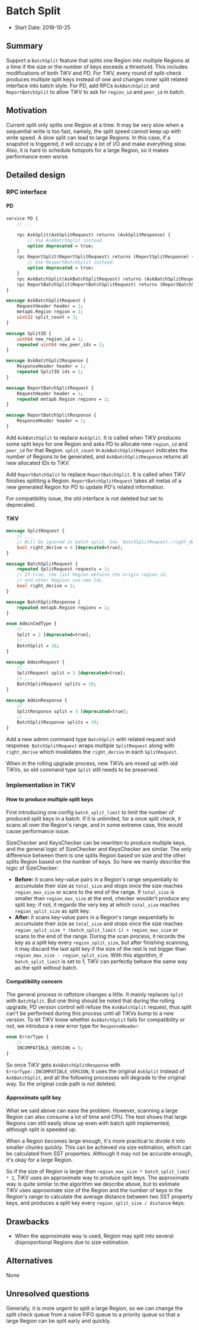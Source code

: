 # Batch Split

* Start Date: 2018-10-25

## Summary

Support a `BatchSplit` feature that splits one Region into multiple Regions at
a time if the size or the number of keys exceeds a threshold. This includes
modifications of both TiKV and PD. For TiKV, every round of split-check
produces multiple split keys instead of one and changes inner split related
interface into batch style. For PD, add RPCs `AskBatchSplit` and
`ReportBatchSplit` to allow TiKV to ask for `region_id` and `peer_id` in batch.

## Motivation

Current split only splits one Region at a time. It may be very slow when a
sequential write is too fast, namely, the split speed cannot keep up with
write speed. A slow split can lead to large Regions. In this case, if a snapshot
is triggered, it will occupy a lot of I/O and make everything slow. Also, it is
hard to schedule hotspots for a large Region, so it makes performance even
worse.

## Detailed design

### RPC interface

#### PD

```protobuf
service PD {
    // ...

    rpc AskSplit(AskSplitRequest) returns (AskSplitResponse) {
        // Use AskBatchSplit instead.
        option deprecated = true;
    }
    rpc ReportSplit(ReportSplitRequest) returns (ReportSplitResponse) {
        // Use ResportBatchSplit instead.
        option deprecated = true;
    }
    rpc AskBatchSplit(AskBatchSplitRequest) returns (AskBatchSplitResponse) {}
    rpc ReportBatchSplit(ReportBatchSplitRequest) returns (ReportBatchSplitResponse) {}
}

message AskBatchSplitRequest {
    RequestHeader header = 1;
    metapb.Region region = 2;
    uint32 split_count = 3;
}

message SplitID {
    uint64 new_region_id = 1;
    repeated uint64 new_peer_ids = 2;
}

message AskBatchSplitResponse {
    ResponseHeader header = 1;
    repeated SplitID ids = 2;
}

message ReportBatchSplitRequest {
    RequestHeader header = 1;
    repeated metapb.Region regions = 2;
}

message ReportBatchSplitResponse {
    ResponseHeader header = 1;
}
```

Add `AskBatchSplit` to replace `AskSplit`. It is called when TiKV produces some
split keys for one Region and asks PD to allocate new `region_id` and `peer_id`
for that Region. `split_count` in `AskBatchSplitRequest` indicates the number
of Regions to be generated, and `AskBatchSplitResponse` returns all new
allocated IDs to TiKV.

Add `ReportBatchSplit` to replace `ReportBatchSplit`. It is called when TiKV
finishes splitting a Region. `ReportBatchSplitRequest` takes all metas of a new
generated Region for PD to update PD's related information.

For compatibility issue, the old interface is not deleted but set to
deprecated.

#### TiKV

```protobuf
message SplitRequest {
    // ...
    // Will be ignored in batch split. Use `BatchSplitRequest::right_derive` instead.
    bool right_derive = 4 [deprecated=true];
}

message BatchSplitRequest {
    repeated SplitRequest requests = 1;
    // If true, the last Region obtains the origin region_id,
    // and other Regions use new Ids.
    bool right_derive = 2;
}

message BatchSplitResponse {
    repeated metapb.Region regions = 1;
}

enum AdminCmdType {
    // ...
    Split = 2 [deprecated=true];
    // ...
    BatchSplit = 10;
}

message AdminRequest {
    // ...
    SplitRequest split = 3 [deprecated=true];
    // ...
    BatchSplitRequest splits = 10;
}

message AdminResponse {
    // ...
    SplitResponse split = 3 [deprecated=true];
    // ...
    BatchSplitResponse splits = 10;
}
```

Add a new admin command type `BatchSplit` with related request and response.
`BatchSplitRequest` wraps multiple `SplitRequest` along with `right_derive`
which invalidates the `right_derive` in each `SplitRequest`.

When in the rolling upgrade process, new TiKVs are mixed up with old TiKVs, so
old command type `Split` still needs to be preserved.

### Implementation in TiKV

#### How to produce multiple split keys

First introducing one config `batch_split_limit` to limit the number of produced
split keys in a batch. If it is unlimited, for a once split check, it scans all
over the Region's range, and in some extreme case, this would cause performance
issue.

SizeChecker and KeysChecker can be rewritten to produce multiple keys, and the
general logic of SizeChecker and KeysChecker are similar. The only difference
between them is one splits Region based on size and the other splits Region
based on the number of keys. So here we mainly describe the logic of
SizeChecker:

- **Before:** it scans key-value pairs in a Region's range sequentially to
  accumulate their size as `total_size` and stops once the size reaches
  `region_max_size` or scans to the end of the range. If `total_size` is
  smaller than `region_max_size` at the end, checker wouldn't produce any split
  key; if not, it regards the very key at which `total_size`  reaches
  `region_split_size` as split key.
- **After:** it scans key-value pairs in a Region's range sequentially to
  accumulate their size as `total_size` and stops once the size reaches
  `region_split_size * (batch_split_limit-1) + region_max_size` or scans to the
  end of the range. During the scan process, it records the key as a split key
  every `region_split_size`, but after finishing scanning, it may discard the
  last split key if the size of the rest is not bigger than `region_max_size -
  region_split_size`. With this algorithm, if `batch_split_limit` is set to 1,
  TiKV can perfectly behave the same way as the split without batch.

#### Compatibility concern

The general process in raftstore changes a little. It mainly replaces `Split`
with `BatchSplit`. But one thing should be noted that during the rolling
upgrade, PD version control will refuse the `AskBatchSplit` request, thus split
can't be performed during this process until all TiKVs bump to a new version.
To let TiKV know whether `AskBatchSplit` fails for compatibility or not, we
introduce a new error type for `ResponseHeader`:

```protobuf
enum ErrorType {
    // ...
    INCOMPATIBLE_VERSION = 5;
}
```

So once TiKV gets `AskBatchSplitResponse` with
`ErrorType::INCOMPATIBLE_VERSION`, it uses the original `AskSplit` instead of
`AskBatchSplit`, and all the following processes will degrade to the original
way. So the original code path is not deleted.

#### Approximate split key

What we said above can ease the problem. However, scanning a large Region can
also consume a lot of time and CPU. The test shows that large Regions can still
easily show up even with batch split implemented, although split is speeded up.

When a Region becomes large enough, it's more practical to divide it into
smaller chunks quickly. This can be achieved via size estimation, which can be
calculated from SST properties. Although it may not be accurate enough, it's
okay for a large Region.

So if the size of Region is larger than `region_max_size * batch_split_limit *
2`, TiKV uses an approximate way to produce split keys. The approximate way is
quite similar to the algorithm we describe above, but to estimate TiKV uses
approximate size of the Region and the number of keys in the Region's range to
calculate the average distance between two SST property keys, and produces a
split key every `region_split_size / distance` keys.

## Drawbacks

- When the approximate way is used, Region may split into several
  disproportional Regions due to size estimation.

## Alternatives

None

## Unresolved questions

Generally, it is more urgent to split a large Region, so we can change the
split check queue from a naive FIFO queue to a priority queue so that a large
Region can be split early and quickly.
